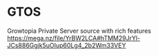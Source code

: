 # GTOS
Growtopia Private Server source with rich features
https://mega.nz/file/YrBW2LCA#hTMM29JrYl-JCs886Ggjk5uOIup60Lg4_2b2Wm33VEY
